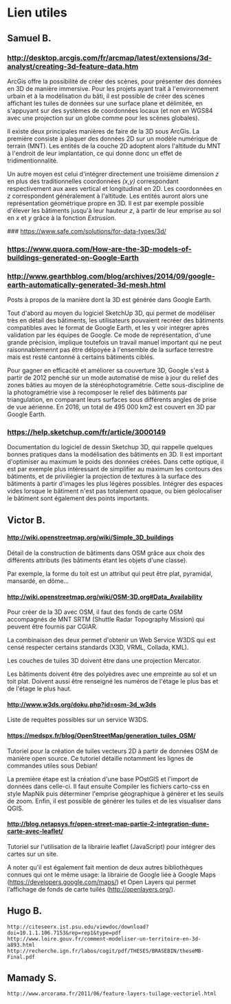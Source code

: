 # Lien utiles

## Samuel B. 

### http://desktop.arcgis.com/fr/arcmap/latest/extensions/3d-analyst/creating-3d-feature-data.htm

ArcGis offre la possibilité de créer des scènes, pour présenter des données en 3D de manière immersive. Pour les projets ayant trait à l'environnement urbain et à la modélisation du bâti, il est possible de créer des scènes affichant les tuiles de données sur une surface plane et délimitée, en s'appuyant sur des systèmes de coordonnées locaux (et non en WGS84 avec une projection sur un globe comme pour les scènes globales).

Il existe deux principales manières de faire de la 3D sous ArcGis. La première consiste à plaquer des données 2D sur un modèle numérique de terrain (MNT). Les entités de la couche 2D adoptent alors l'altitude du MNT à l'endroit de leur implantation, ce qui donne donc un effet de tridimentionnalité. 

Un autre moyen est celui d'intégrer directement une troisième dimension *z* en plus des traditionnelles coordonnées *(x,y)* correspondant respectivement aux axes vertical et longitudinal en 2D. Les coordonnées en *z* correspondent généralement à l'altitude. Les entités auront alors une représentation géométrique propre en 3D. Il est par exemple possible d'élever les bâtiments jusqu'à leur hauteur *z*, à partir de leur emprise au sol en *x* et *y* grâce à la fonction *Extrusion*.

### https://www.safe.com/solutions/for-data-types/3d/
	
### https://www.quora.com/How-are-the-3D-models-of-buildings-generated-on-Google-Earth
### http://www.gearthblog.com/blog/archives/2014/09/google-earth-automatically-generated-3d-mesh.html

Posts à propos de la manière dont la 3D est générée dans Google Earth. 

Tout d'abord au moyen du logiciel SketchUp 3D, qui permet de modéliser très en détail des bâtiments, les utilisateurs pouvaient recréer des bâtiments compatibles avec le format de Google Earth, et les y voir intégrer après validation par les équipes de Google. Ce mode de représentation, d'une grande précision, implique toutefois un travail manuel important qui ne peut raisonnablemennt pas être délpoyée à l'ensemble de la surface terrestre mais est resté cantonné à certains bâtiments ciblés.

Pour gagner en efficacité et améliorer sa couverture 3D, Google s'est à partir de 2012 penché sur un mode automatisé de mise à jour du relief des zones bâties au moyen de la stéréophotogramétrie. Cette sous-discipline de la photogramétrie vise à recomposer le relief des bâtiments par triangulation, en comparant leurs surfaces sous différents angles de prise de vue aérienne. En 2016,  un total de 495 000 km2 est couvert en 3D par Google Earth.

### https://help.sketchup.com/fr/article/3000149
Documentation du logiciel de dessin Sketchup 3D, qui rappelle quelques bonnes pratiques dans la modélisation des bâtiments en 3D. Il est important d'optimiser au maximum le poids des données créées. Dans cette optique, il est par exemple plus intéressant de simplifier au maximum les contours des bâtiments, et de priviliégier la projection de textures à la surface des bâtiments à partir d'images les plus légères possibles. Intégrer des espaces vides lorsque le bâtiment n'est pas totalement opaque, ou bien géolocaliser le bâtiment sont également des points importants.

## Victor B.

#### http://wiki.openstreetmap.org/wiki/Simple_3D_buildings
	
Détail de la construction de bâtiments dans OSM grâce aux choix des différents attributs (les bâtiments étant les objets d'une classe).

Par exemple, la forme du toit est un attribut qui peut être plat, pyramidal, mansardé, en dôme...
	
#### http://wiki.openstreetmap.org/wiki/OSM-3D.org#Data_Availability
	
Pour créer de la 3D avec OSM, il faut des fonds de carte OSM accompagnés de MNT SRTM (Shuttle Radar Topography Mission) qui peuvent être fournis par CGIAR.

La combinaison des deux permet d'obtenir un Web Service W3DS qui est censé respecter certains standards (X3D, VRML, Collada, KML).

Les couches de tuiles 3D doivent être dans une projection Mercator.

Les bâtiments doivent être des polyèdres avec une empreinte au sol et un toit plat. Doivent aussi être renseigné les numéros de l'étage le plus bas et de l'étage le plus haut.

#### http://www.w3ds.org/doku.php?id=osm-3d_w3ds
	
Liste de requêtes possibles sur un service W3DS.

#### https://medspx.fr/blog/OpenStreetMap/generation_tuiles_OSM/

Tutoriel pour la création de tuiles vecteurs 2D à partir de données OSM de manière open source. Ce tutoriel détaille notamment les lignes de commandes utiles sous Debian! 

La première étape est la création d'une base POstGIS et l'import de données dans celle-ci. Il faut ensuite Compiler les fichiers carto-css en style MapNik puis déterminer l'emprise géographique à générer et les seuils de zoom. Enfin, il est possible de générer les tuiles et de les visualiser dans QGIS.

#### http://blog.netapsys.fr/open-street-map-partie-2-integration-dune-carte-avec-leaflet/

Tutoriel sur l'utilisation de la librairie leaflet (JavaScript) pour intégrer des cartes sur un site.

A noter qu'il est également fait mention de deux autres bibliothèques connues qui ont le même usage: la librairie de Google liée à Google Maps (https://developers.google.com/maps/) et Open Layers qui permet l’affichage de fonds de carte tuilés (http://openlayers.org/).

## Hugo B.

	http://citeseerx.ist.psu.edu/viewdoc/download?doi=10.1.1.106.7153&rep=rep1&type=pdf  
	http://www.loire.gouv.fr/comment-modeliser-un-territoire-en-3d-a893.html  
	http://recherche.ign.fr/labos/cogit/pdf/THESES/BRASEBIN/theseMB-Final.pdf
	
## Mamady S.
	
	http://www.arcorama.fr/2011/06/feature-layers-tuilage-vectoriel.html
